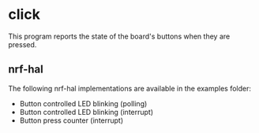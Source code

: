 # click

This program reports the state of the board's buttons when they are pressed.

## nrf-hal

The following nrf-hal implementations are available in the examples folder:
- Button controlled LED blinking (polling)
- Button controlled LED blinking (interrupt)
- Button press counter (interrupt)